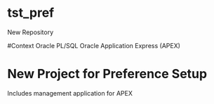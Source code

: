 # tst_pref
New Repository

#Context
Oracle PL/SQL
Oracle Application Express (APEX)

# New Project for Preference Setup
Includes management application for APEX